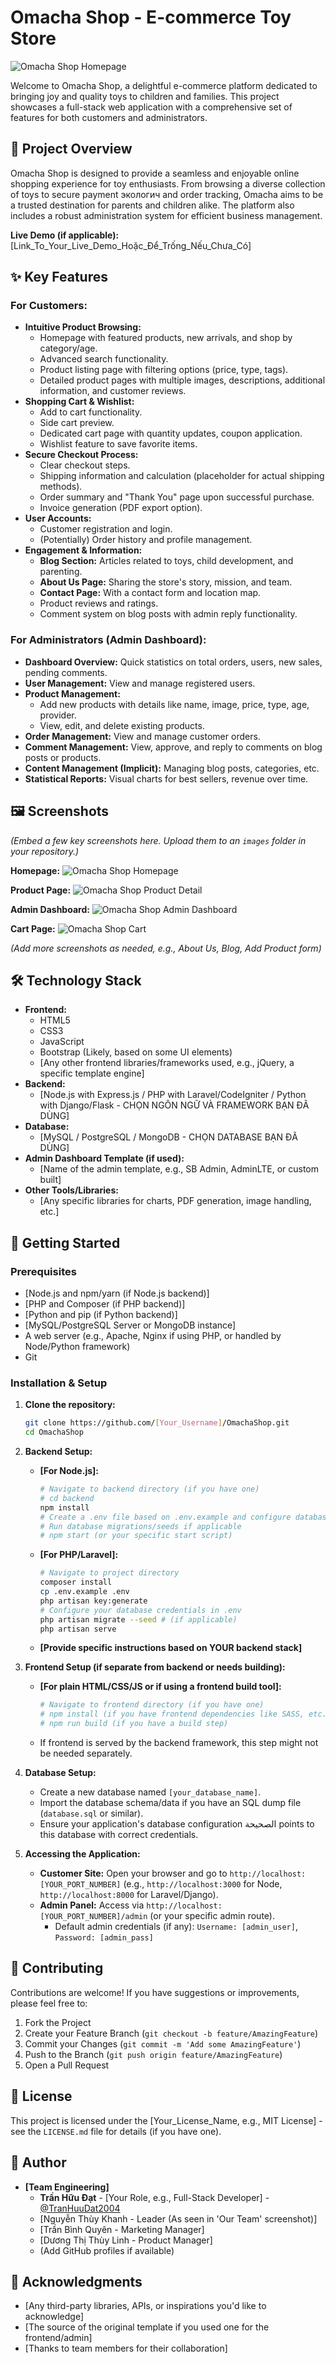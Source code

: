 # Omacha Shop - E-commerce Toy Store

![Omacha Shop Homepage](images/omacha_homepage_banner.png) <!-- THAY THẾ bằng ảnh banner hoặc trang chủ đẹp của bạn -->

Welcome to Omacha Shop, a delightful e-commerce platform dedicated to bringing joy and quality toys to children and families. This project showcases a full-stack web application with a comprehensive set of features for both customers and administrators.

## 🌟 Project Overview

Omacha Shop is designed to provide a seamless and enjoyable online shopping experience for toy enthusiasts. From browsing a diverse collection of toys to secure payment экологич and order tracking, Omacha aims to be a trusted destination for parents and children alike. The platform also includes a robust administration system for efficient business management.

**Live Demo (if applicable):** [Link_To_Your_Live_Demo_Hoặc_Để_Trống_Nếu_Chưa_Có]

## ✨ Key Features

### For Customers:
*   **Intuitive Product Browsing:**
    *   Homepage with featured products, new arrivals, and shop by category/age.
    *   Advanced search functionality.
    *   Product listing page with filtering options (price, type, tags).
    *   Detailed product pages with multiple images, descriptions, additional information, and customer reviews.
*   **Shopping Cart & Wishlist:**
    *   Add to cart functionality.
    *   Side cart preview.
    *   Dedicated cart page with quantity updates, coupon application.
    *   Wishlist feature to save favorite items.
*   **Secure Checkout Process:**
    *   Clear checkout steps.
    *   Shipping information and calculation (placeholder for actual shipping methods).
    *   Order summary and "Thank You" page upon successful purchase.
    *   Invoice generation (PDF export option).
*   **User Accounts:**
    *   Customer registration and login.
    *   (Potentially) Order history and profile management.
*   **Engagement & Information:**
    *   **Blog Section:** Articles related to toys, child development, and parenting.
    *   **About Us Page:** Sharing the store's story, mission, and team.
    *   **Contact Page:** With a contact form and location map.
    *   Product reviews and ratings.
    *   Comment system on blog posts with admin reply functionality.

### For Administrators (Admin Dashboard):
*   **Dashboard Overview:** Quick statistics on total orders, users, new sales, pending comments.
*   **User Management:** View and manage registered users.
*   **Product Management:**
    *   Add new products with details like name, image, price, type, age, provider.
    *   View, edit, and delete existing products.
*   **Order Management:** View and manage customer orders.
*   **Comment Management:** View, approve, and reply to comments on blog posts or products.
*   **Content Management (Implicit):** Managing blog posts, categories, etc.
*   **Statistical Reports:** Visual charts for best sellers, revenue over time.

## 🖼️ Screenshots

*(Embed a few key screenshots here. Upload them to an `images` folder in your repository.)*

**Homepage:**
![Omacha Shop Homepage](images/omacha_homepage.png)

**Product Page:**
![Omacha Shop Product Detail](images/omacha_product_detail.png)

**Admin Dashboard:**
![Omacha Shop Admin Dashboard](images/omacha_admin_dashboard.png)

**Cart Page:**
![Omacha Shop Cart](images/omacha_cart.png)

*(Add more screenshots as needed, e.g., About Us, Blog, Add Product form)*

## 🛠️ Technology Stack

*   **Frontend:**
    *   HTML5
    *   CSS3
    *   JavaScript
    *   Bootstrap (Likely, based on some UI elements)
    *   [Any other frontend libraries/frameworks used, e.g., jQuery, a specific template engine]
*   **Backend:**
    *   [Node.js with Express.js / PHP with Laravel/CodeIgniter / Python with Django/Flask - CHỌN NGÔN NGỮ VÀ FRAMEWORK BẠN ĐÃ DÙNG]
*   **Database:**
    *   [MySQL / PostgreSQL / MongoDB - CHỌN DATABASE BẠN ĐÃ DÙNG]
*   **Admin Dashboard Template (if used):**
    *   [Name of the admin template, e.g., SB Admin, AdminLTE, or custom built]
*   **Other Tools/Libraries:**
    *   [Any specific libraries for charts, PDF generation, image handling, etc.]

## 🚀 Getting Started

### Prerequisites

*   [Node.js and npm/yarn (if Node.js backend)]
*   [PHP and Composer (if PHP backend)]
*   [Python and pip (if Python backend)]
*   [MySQL/PostgreSQL Server or MongoDB instance]
*   A web server (e.g., Apache, Nginx if using PHP, or handled by Node/Python framework)
*   Git

### Installation & Setup

1.  **Clone the repository:**
    ```bash
    git clone https://github.com/[Your_Username]/OmachaShop.git
    cd OmachaShop
    ```

2.  **Backend Setup:**
    *   **[For Node.js]:**
        ```bash
        # Navigate to backend directory (if you have one)
        # cd backend
        npm install
        # Create a .env file based on .env.example and configure database credentials
        # Run database migrations/seeds if applicable
        # npm start (or your specific start script)
        ```
    *   **[For PHP/Laravel]:**
        ```bash
        # Navigate to project directory
        composer install
        cp .env.example .env
        php artisan key:generate
        # Configure your database credentials in .env
        php artisan migrate --seed # (if applicable)
        php artisan serve
        ```
    *   **[Provide specific instructions based on YOUR backend stack]**

3.  **Frontend Setup (if separate from backend or needs building):**
    *   **[For plain HTML/CSS/JS or if using a frontend build tool]:**
        ```bash
        # Navigate to frontend directory (if you have one)
        # npm install (if you have frontend dependencies like SASS, etc.)
        # npm run build (if you have a build step)
        ```
    *   If frontend is served by the backend framework, this step might not be needed separately.

4.  **Database Setup:**
    *   Create a new database named `[your_database_name]`.
    *   Import the database schema/data if you have an SQL dump file (`database.sql` or similar).
    *   Ensure your application's database configuration الصحيحة points to this database with correct credentials.

5.  **Accessing the Application:**
    *   **Customer Site:** Open your browser and go to `http://localhost:[YOUR_PORT_NUMBER]` (e.g., `http://localhost:3000` for Node, `http://localhost:8000` for Laravel/Django).
    *   **Admin Panel:** Access via `http://localhost:[YOUR_PORT_NUMBER]/admin` (or your specific admin route).
        *   Default admin credentials (if any): `Username: [admin_user]`, `Password: [admin_pass]`



## 🤝 Contributing

Contributions are welcome! If you have suggestions or improvements, please feel free to:
1.  Fork the Project
2.  Create your Feature Branch (`git checkout -b feature/AmazingFeature`)
3.  Commit your Changes (`git commit -m 'Add some AmazingFeature'`)
4.  Push to the Branch (`git push origin feature/AmazingFeature`)
5.  Open a Pull Request

## 📝 License

This project is licensed under the [Your_License_Name, e.g., MIT License] - see the `LICENSE.md` file for details (if you have one).

## 👤 Author

*   **[Team Engineering]**
    *   **Trần Hữu Đạt** - [Your Role, e.g., Full-Stack Developer] - [@TranHuuDat2004](https://github.com/TranHuuDat2004)
    *   [Nguyễn Thùy Khanh - Leader (As seen in 'Our Team' screenshot)]
    *   [Trần Bình Quyên - Marketing Manager]
    *   [Dương Thị Thùy Linh - Product Manager]
    *   (Add GitHub profiles if available)

## 🙏 Acknowledgments

*   [Any third-party libraries, APIs, or inspirations you'd like to acknowledge]
*   [The source of the original template if you used one for the frontend/admin]
*   [Thanks to team members for their collaboration]
